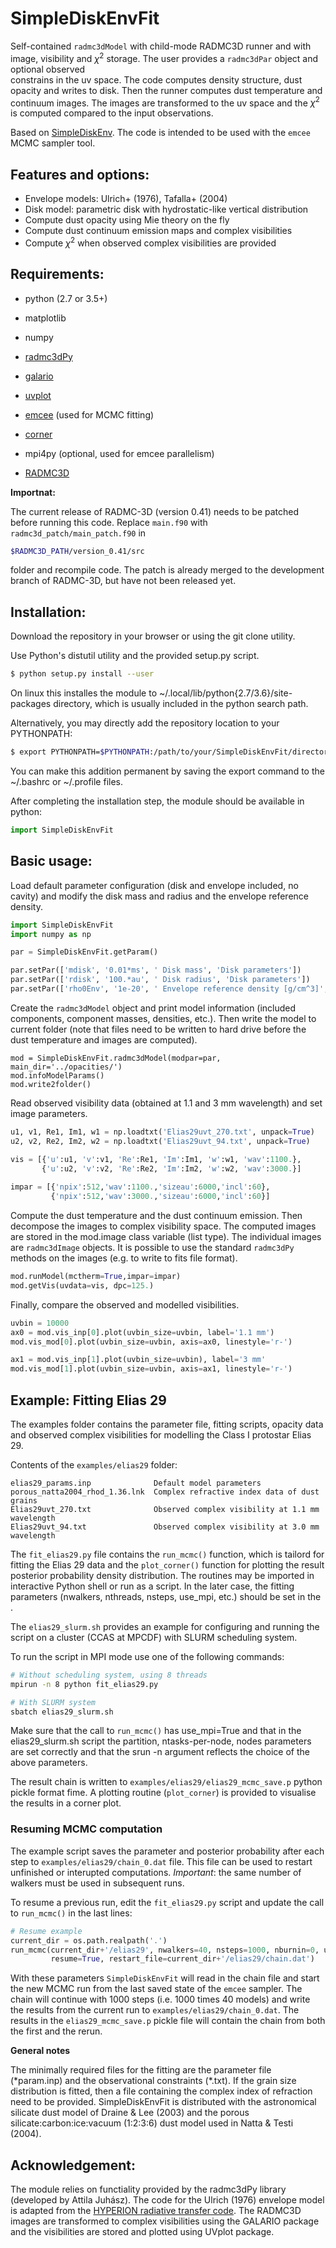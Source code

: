 SimpleDiskEnvFit
================

Self-contained `radmc3dModel` with child-mode RADMC3D runner and with 
image, visibility and $`\chi^2`$ storage.
The user provides a `radmc3dPar` object and optional observed     
constrains in the uv space. The code computes density structure, 
dust opacity and writes to disk. Then the runner computes dust 
temperature and continuum images. The images are transformed to the 
uv space and the $`\chi^2`$ is computed compared to the input observations.

Based on [SimpleDiskEnv](https://gitlab.mpcdf.mpg.de/szucs/SimpleDiskEnv). 
The code is intended to be used with the `emcee` MCMC sampler tool.

Features and options:
--------------------

- Envelope models: Ulrich+ (1976), Tafalla+ (2004) 
- Disk model: parametric disk with hydrostatic-like vertical distribution
- Compute dust opacity using Mie theory on the fly
- Compute dust continuum emission maps and complex visibilities
- Compute $`\chi^2`$ when observed complex visibilities are provided

 
Requirements:
------------

- python (2.7 or 3.5+)
- matplotlib
- numpy
- [radmc3dPy](https://www.ast.cam.ac.uk/~juhasz/radmc3dPyDoc)
- [galario](https://github.com/mtazzari/galario) 
- [uvplot](https://github.com/mtazzari/uvplot)
- [emcee](http://dfm.io/emcee) (used for MCMC fitting)
- [corner](https://corner.readthedocs.io)
- mpi4py (optional, used for emcee parallelism)

- [RADMC3D](http://www.ita.uni-heidelberg.de/~dullemond/software/radmc-3d)

**Importnat:** 

The current release of RADMC-3D (version 0.41) needs to be patched before running 
this code. Replace `main.f90` with `radmc3d_patch/main_patch.f90` in  
```bash
$RADMC3D_PATH/version_0.41/src
```
folder and recompile code. The patch is already merged to the development 
branch of RADMC-3D, but have not been released yet.

Installation:
------------

Download the repository in your browser or using the git clone utility.

Use Python's distutil utility and the provided setup.py script. 

```bash
$ python setup.py install --user
```

On linux this 
installes the module to ~/.local/lib/python{2.7/3.6}/site-packages directory, 
which is usually included in the python search path.

Alternatively, you may directly add the repository location to your PYTHONPATH:

```bash
$ export PYTHONPATH=$PYTHONPATH:/path/to/your/SimpleDiskEnvFit/directory
```
You can make this addition permanent by saving the export command to the 
~/.bashrc or ~/.profile files.

After completing the installation step, the module should be available in python:

```python
import SimpleDiskEnvFit
```

Basic usage:
-----------

Load default parameter configuration (disk and envelope included, no cavity) and 
modify the disk mass and radius and the envelope reference density.
```python
import SimpleDiskEnvFit
import numpy as np

par = SimpleDiskEnvFit.getParam()

par.setPar(['mdisk', '0.01*ms', ' Disk mass', 'Disk parameters'])
par.setPar(['rdisk', '100.*au', ' Disk radius', 'Disk parameters'])
par.setPar(['rho0Env', '1e-20', ' Envelope reference density [g/cm^3]', 'Envelope parameters'])
```

Create the `radmc3dModel` object and print model information (included components, 
component masses, densities, etc.). Then write the model to current folder (note 
that files need to be written to hard drive before the dust temperature and 
images are computed).
```
mod = SimpleDiskEnvFit.radmc3dModel(modpar=par, main_dir='../opacities/')
mod.infoModelParams()
mod.write2folder()
```

Read observed visibility data (obtained at 1.1 and 3 mm wavelength) and set 
image parameters.
```python
u1, v1, Re1, Im1, w1 = np.loadtxt('Elias29uvt_270.txt', unpack=True)
u2, v2, Re2, Im2, w2 = np.loadtxt('Elias29uvt_94.txt', unpack=True)

vis = [{'u':u1, 'v':v1, 'Re':Re1, 'Im':Im1, 'w':w1, 'wav':1100.},
       {'u':u2, 'v':v2, 'Re':Re2, 'Im':Im2, 'w':w2, 'wav':3000.}]
           
impar = [{'npix':512,'wav':1100.,'sizeau':6000,'incl':60},
         {'npix':512,'wav':3000.,'sizeau':6000,'incl':60}]
```

Compute the dust temperature and the dust continuum emission. Then decompose the 
images to complex visibility space. The computed images are stored in the mod.image 
class variable (list type). The individual images are `radmc3dImage` objects. It is 
possible to use the standard `radmc3dPy` methods on the images (e.g. to write to fits 
file format).
```python
mod.runModel(mctherm=True,impar=impar)
mod.getVis(uvdata=vis, dpc=125.)
```

Finally, compare the observed and modelled visibilities.
```python
uvbin = 10000
ax0 = mod.vis_inp[0].plot(uvbin_size=uvbin, label='1.1 mm')
mod.vis_mod[0].plot(uvbin_size=uvbin, axis=ax0, linestyle='r-')

ax1 = mod.vis_inp[1].plot(uvbin_size=uvbin), label='3 mm'
mod.vis_mod[1].plot(uvbin_size=uvbin, axis=ax1, linestyle='r-')
```

Example: Fitting Elias 29
-------------------------

The examples folder contains the parameter file, fitting scripts, opacity data 
and observed complex visibilities for modelling the Class I protostar Elias 29.

Contents of the `examples/elias29` folder:

    elias29_params.inp              Default model parameters 
    porous_natta2004_rhod_1.36.lnk  Complex refractive index data of dust grains
    Elias29uvt_270.txt              Observed complex visibility at 1.1 mm wavelength 
    Elias29uvt_94.txt               Observed complex visibility at 3.0 mm wavelength


The `fit_elias29.py` file contains the `run_mcmc()` function, which is tailord 
for fitting the Elias 29 data and the `plot_corner()` function for plotting the 
result posterior probability density distribution. The routines may be imported 
in interactive Python shell or run as a script. In the later case, the fitting 
parameters (nwalkers, nthreads, nsteps, use_mpi, etc.) should be set in the .

The `elias29_slurm.sh` provides an example for configuring and running the script 
on a cluster (CCAS at MPCDF) with SLURM scheduling system.

To run the script in MPI mode use one of the following commands:

```bash
# Without scheduling system, using 8 threads
mpirun -n 8 python fit_elias29.py 

# With SLURM system
sbatch elias29_slurm.sh
```

Make sure that the call to `run_mcmc()` has use_mpi=True and that in the elias29_slurm.sh 
script the partition, ntasks-per-node, nodes parameters are set correctly and 
that the srun -n argument reflects the choice of the above parameters.

The result chain is written to `examples/elias29/elias29_mcmc_save.p` python 
pickle format fime. A plotting routine (`plot_corner`) is provided to visualise 
the results in a corner plot.

### Resuming MCMC computation

The example script saves the parameter and posterior probability after each 
step to `examples/elias29/chain_0.dat` file. This file can be used to restart unfinished or 
interupted computations. 
*Important*: the same number of walkers must be used in subsequent runs.

To resume a previous run, edit the `fit_elias29.py` script and update the call to 
`run_mcmc()` in the last lines:

```python
# Resume example
current_dir = os.path.realpath('.')
run_mcmc(current_dir+'/elias29', nwalkers=40, nsteps=1000, nburnin=0, use_mpi=True, 
         resume=True, restart_file=current_dir+'/elias29/chain.dat')
```

With these parameters `SimpleDiskEnvFit` will read in the chain file and start 
the new MCMC run from the last saved state of the `emcee` sampler. The chain 
will continue with 1000 steps (i.e. 1000 times 40 models) and write the results 
from the current run to `examples/elias29/chain_0.dat`. The results in the 
`elias29_mcmc_save.p` pickle file will contain the chain from both the 
first and the rerun.

**General notes**

The minimally required files for the fitting are the parameter file (\*param.inp) 
and the observational constraints (\*.txt). If the grain size distribution is 
fitted, then a file containing the complex index of refraction need to be provided. 
SimpleDiskEnvFit is distributed with the astronomical silicate dust model of 
Draine & Lee (2003) and the porous silicate:carbon:ice:vacuum (1:2:3:6) dust 
model used in Natta & Testi (2004). 



Acknowledgement:
---------------

The module relies on functiality provided by the radmc3dPy library (developed by 
Attila Juhász). The code for the Ulrich (1976) envelope model is adapted from 
the [HYPERION radiative transfer code](http://www.hyperion-rt.org/).
The RADMC3D images are transformed to complex visibilities using the GALARIO 
package and the visibilities are stored and plotted using UVplot package.
